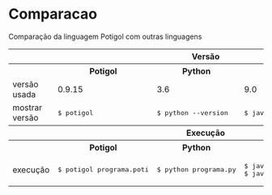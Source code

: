 # Comparacao
Comparação da linguagem Potigol com outras linguagens

<table>
<tr><th colspan="5">Versão</th></tr>
<tr><th></th><th>Potigol</th><th>Python</th><th>Java</th><th>Scala</th></tr>
<tr><td>versão usada</td>
<td>0.9.15</td><td>3.6</td><td>9.0</td><td>2.12.4</td></tr>
<tr><td>mostrar versão</td>
<td><pre>$ potigol</pre></td>
<td><pre>$ python --version</pre></td>
<td><pre>$ java -version</pre></td>
<td><pre>$ scala -version</pre></td>
</tr>

<tr><th colspan="5">Execução</th></tr>
<tr><th></th><th>Potigol</th><th>Python</th><th>Java</th><th>Scala</th></tr>
<tr><td>execução</td>
<td><pre>$ potigol programa.poti</pre></td>
<td><pre>$ python programa.py</pre></td>
<td><pre>$ javac Programa.java
$ java Programa</pre></td>
<td></td></tr>
</table>

